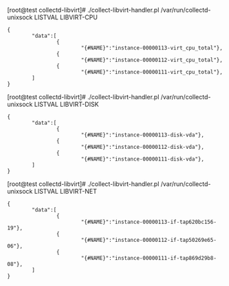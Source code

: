 
[root@test collectd-libvirt]# ./collect-libvirt-handler.pl /var/run/collectd-unixsock LISTVAL LIBVIRT-CPU

```
{
        "data":[
                {
                        "{#NAME}":"instance-00000113-virt_cpu_total"},
                {
                        "{#NAME}":"instance-00000112-virt_cpu_total"},
                {
                        "{#NAME}":"instance-00000111-virt_cpu_total"},
        ]
}
```

[root@test collectd-libvirt]# ./collect-libvirt-handler.pl /var/run/collectd-unixsock LISTVAL LIBVIRT-DISK

```
{
        "data":[
                {
                        "{#NAME}":"instance-00000113-disk-vda"},
                {
                        "{#NAME}":"instance-00000112-disk-vda"},
                {
                        "{#NAME}":"instance-00000111-disk-vda"},
        ]
}
```

[root@test collectd-libvirt]# ./collect-libvirt-handler.pl /var/run/collectd-unixsock LISTVAL LIBVIRT-NET

```
{
        "data":[
                {
                        "{#NAME}":"instance-00000113-if-tap620bc156-19"},
                {
                        "{#NAME}":"instance-00000112-if-tap50269e65-06"},
                {
                        "{#NAME}":"instance-00000111-if-tap869d29b8-08"},
        ]
}
```


